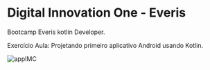 # Digital Innovation One - Everis
Bootcamp Everis kotlin Developer.


Exercício Aula: Projetando primeiro aplicativo Android usando Kotlin.

![appIMC](https://user-images.githubusercontent.com/66040579/111086386-9a478180-84fa-11eb-8828-8c83a28181e0.png)
